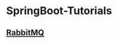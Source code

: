 # SpringBoot-Tutorials

## [RabbitMQ](https://github.com/FeiChaoyu/SpringBoot-Tutorials/blob/master/RabbitMQ)


